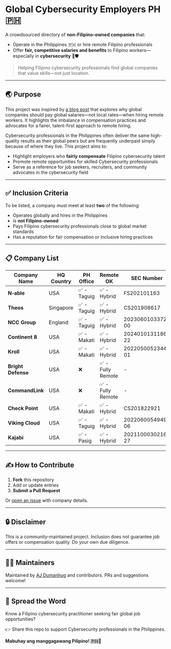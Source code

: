 # Global Cybersecurity Employers PH 🇵🇭

A crowdsourced directory of **non-Filipino-owned companies** that:
- Operate in the Philippines 🇵🇭 or hire remote Filipino professionals
- Offer **fair, competitive salaries and benefits** to Filipino workers—especially in **cybersecurity** 💼🛡️

> Helping Filipino cybersecurity professionals find global companies that value skills—not just location.

---

## 🌏 Purpose

This project was inspired by [a blog post](https://moto.h4ck3r.sh/why-global-companies-should-pay-global-salaries/) that explores why global companies should pay global salaries—not local rates—when hiring remote workers. It highlights the imbalance in compensation practices and advocates for a fairer, talent-first approach to remote hiring.

Cybersecurity professionals in the Philippines often deliver the same high-quality results as their global peers but are frequently underpaid simply because of where they live. This project aims to:

- Highlight employers who **fairly compensate** Filipino cybersecurity talent
- Promote remote opportunities for skilled Cybersecurity professionals
- Serve as a reference for job seekers, recruiters, and community advocates in the cybersecurity field

---

## ✅ Inclusion Criteria

To be listed, a company must meet at least **two** of the following:

- Operates globally and hires in the Philippines
- Is **not Filipino-owned**
- Pays Filipino cybersecurity professionals close to global market standards
- Has a reputation for fair compensation or inclusive hiring practices

---

## 📋 Company List

| Company Name   | HQ Country | PH Office | Remote OK | SEC Number | LinkedIn |
| --- | --- | --- | --- | --- | --- |
| **N‑able** | USA | ✅ - Taguig | ✅ - Hybrid | FS202101163 | https://www.linkedin.com/company/n-able |
| **Theos** | Singapore | ✅ - Taguig | ✅ - Hybrid | CS201908617 | https://www.linkedin.com/company/theos-cyber |
| **NCC Group** | England | ✅ - Taguig | ✅ - Hybrid | 2023060103372-00 | https://www.linkedin.com/company/ncc-group |
| **Continent 8** | USA | ✅ - Makati | ✅ - Hybrid | 2024010131186-22 | https://www.linkedin.com/company/continent-8-technologies |
| **Kroll** | USA | ✅ - Makati | ✅ - Hybrid | 2022050052344-01 | https://www.linkedin.com/company/kroll |
| **Bright Defense** | USA | ❌ | ✅ - Fully Remote | - | https://www.linkedin.com/company/brightdefense/ |
| **CommandLink** | USA | ❌ | ✅ - Fully Remote | - | https://www.linkedin.com/company/commandlink/ |
| **Check Point** | USA | ✅ - Makati | ✅ - Hybrid | CS201822921 | https://www.linkedin.com/company/check-point-software-technologies |
| **Viking Cloud** | USA | ✅ - Taguig | ✅ - Hybrid | 2022060054949-06 | https://www.linkedin.com/company/vikingcloud |
| **Kajabi** | USA | ✅ - Pasig | ✅ - Hybrid | 2021100030216-27 | https://www.linkedin.com/company/kajabi/ |

---

## ✍️ How to Contribute

1. **Fork** this repository
2. Add or update entries
3. **Submit a Pull Request**

Or [open an issue](https://github.com/ajdumanhug/global-employers-ph/issues) with company details.

---

## 🔒 Disclaimer

This is a community-maintained project. Inclusion does not guarantee job offers or compensation quality. Do your own due diligence.

---

## 👨‍💻 Maintainers

Maintained by [AJ Dumanhug](https://github.com/ajdumanhug) and contributors. PRs and suggestions welcome!

---

## 📣 Spread the Word

Know a Filipino cybersecurity practitioner seeking fair global job opportunities?

👉 Share this repo to support Cybersecurity professionals in the Philippines.

**Mabuhay ang manggagawang Pilipino! 🇵🇭💪**
